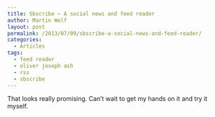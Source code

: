 ```yaml
---
title: Sbscribe — A social news and feed reader
author: Martin Wolf
layout: post
permalink: /2013/07/09/sbscribe-a-social-news-and-feed-reader/
categories:
  - Articles
tags:
  - feed reader
  - oliver joseph ash
  - rss
  - sbscribe
---
```

That looks really promising. Can&#8217;t wait to get my hands on it and try it myself.
